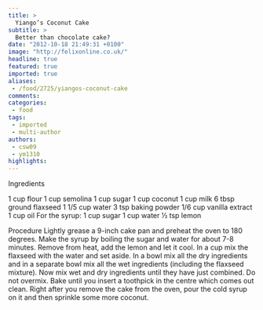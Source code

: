 ```yaml
---
title: >
  Yiango’s Coconut Cake
subtitle: >
  Better than chocolate cake?
date: "2012-10-18 21:49:31 +0100"
image: "http://felixonline.co.uk/"
headline: true
featured: true
imported: true
aliases:
 - /food/2725/yiangos-coconut-cake
comments:
categories:
 - food
tags:
 - imported
 - multi-author
authors:
 - csw09
 - ym1310
highlights:
---
```


Ingredients

1 cup flour
 1 cup semolina
 1 cup sugar
 1 cup coconut
 1 cup milk
 6 tbsp ground flaxseed 1 1/5 cup water
 3 tsp baking powder 1/6 cup vanilla extract 1 cup oil
 For the syrup:
 1 cup sugar
 1 cup water
 1⁄2 tsp lemon

Procedure
 Lightly grease a 9-inch cake pan and preheat the oven to 180 degrees. Make the syrup by boiling the sugar and water for about 7-8 minutes. Remove from heat, add the lemon and let it cool.
 In a cup mix the flaxseed with the water and set aside. In a bowl mix all the dry ingredients and in a separate bowl mix all the wet ingredients (including the flaxseed mixture). Now mix wet and dry ingredients until they have just combined. Do not overmix. Bake until you insert a toothpick in the centre which comes out clean. Right after you remove the cake from the oven, pour the cold syrup on it and then sprinkle some more coconut.
